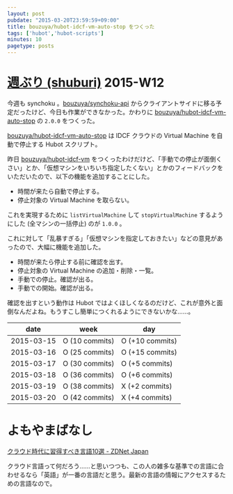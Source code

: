 ```yaml
---
layout: post
pubdate: "2015-03-20T23:59:59+09:00"
title: bouzuya/hubot-idcf-vm-auto-stop をつくった
tags: ['hubot','hubot-scripts']
minutes: 10
pagetype: posts
---
```

# [週ぶり (shuburi)][shuburi] 2015-W12

今週も synchoku 。[bouzuya/synchoku-api][] からクライアントサイドに移る予定だったけど、今日も作業ができなかった。かわりに [bouzuya/hubot-idcf-vm-auto-stop][] の `2.0.0` をつくった。

[bouzuya/hubot-idcf-vm-auto-stop][] は IDCF クラウドの Virtual Machine を自動で停止する Hubot スクリプト。

昨日 [bouzuya/hubot-idcf-vm][] をつくったわけだけど、「手動での停止が面倒くさい」とか、「仮想マシンをいちいち指定したくない」とかのフィードバックをいただいたので、以下の機能を追加することにした。

- 時間が来たら自動で停止する。
- 停止対象の Virtual Machine を取らない。

これを実現するために `listVirtualMachine` して `stopVirtualMachine` するようにした (全マシンの一括停止) のが `1.0.0` 。

これに対して「乱暴すぎる」「仮想マシンを指定しておきたい」などの意見があったので、大幅に機能を追加した。

- 時間が来たら停止する前に確認を出す。
- 停止対象の Virtual Machine の追加・削除・一覧。
- 手動での停止。確認が出る。
- 手動での開始。確認が出る。

確認を出すという動作は Hubot ではよくほしくなるのだけど、これが意外と面倒なんだよね。もうすこし簡単につくれるようにできないかな……。

date       | week            | day
-----------|-----------------|-----------------
2015-03-15 | O (10 commits)  | O (+10 commits)
2015-03-16 | O (25 commits)  | O (+15 commits)
2015-03-17 | O (30 commits)  | O (+5 commits)
2015-03-18 | O (36 commits)  | O (+6 commits)
2015-03-19 | O (38 commits)  | X (+2 commits)
2015-03-20 | O (42 commits)  | X (+4 commits)

# よもやまばなし

[クラウド時代に習得すべき言語10選 - ZDNet Japan](http://japan.zdnet.com/article/35061894/)

クラウド言語って何だろう……と思いつつも、この人の雑多な基準での言語に合わせるなら「英語」が一番の言語だと思う。最新の言語の情報にアクセスするための言語なので。

[shuburi]: http://shuburi.org
[bouzuya/hubot-idcf-vm-auto-stop]: https://github.com/bouzuya/hubot-idcf-vm-auto-stop
[bouzuya/hubot-idcf-vm]: https://github.com/bouzuya/hubot-idcf-vm
[bouzuya/synchoku-api]: https://github.com/bouzuya/synchoku-api
